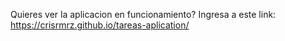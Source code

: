 Quieres ver la aplicacion en funcionamiento? Ingresa a este link: https://crisrmrz.github.io/tareas-aplication/